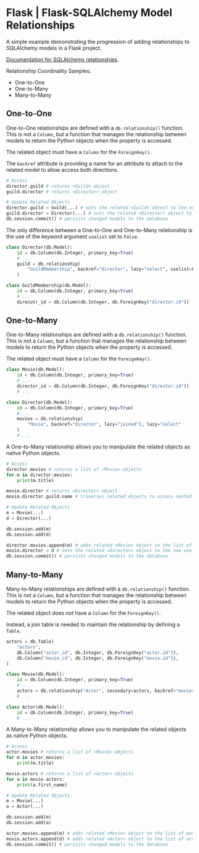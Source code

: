 # Flask | Flask-SQLAlchemy Model Relationships

A simple example demonstrating the progression of adding relationships to SQLAlchemy models in a Flask project.

[Documentation for SQLAlchemy relationships](http://flask-sqlalchemy.pocoo.org/2.3/models/).

Relationship Coordinality Samples:

* One-to-One
* One-to-Many
* Many-to-Many

## One-to-One

One-to-One relationships are defined with a `db.relationship()` function. This is not a `Column`, but a function that manages the relationship between models to return the Python objects when the property is accessed.

The related object must have a `Column` for the `ForeignKey()`.

The `backref` attribute is providing a name for an attribute to attach to the related model to allow access both directions.

```python
# Access
director.guild # returns <Guild> object
guild.director # returns <Director> object

# Update Related Objects
director.guild = Guild(...) # sets the related <Guild> object to the new one
guild.director = Director(...) # sets the related <Director> object to the new one
db.session.commit() # persists changed models to the database
```

The only difference between a One-to-One and One-to-Many relationship is the use of the keyword argument `uselist` set to `False`.

```python
class Director(db.Model):
    id = db.Column(db.Integer, primary_key=True)
    # ...
    guild = db.relationship(
        "GuildMembership", backref="director", lazy="select", uselist=False
    )

class GuildMembership(db.Model):
    id = db.Column(db.Integer, primary_key=True)
    # ...
    direcotr_id = db.Column(db.Integer, db.ForeignKey("director.id"))
```

## One-to-Many

One-to-Many relationships are defined with a `db.relationship()` function. This is not a `Column`, but a function that manages the relationship between models to return the Python objects when the property is accessed.

The related object must have a `Column` for the `ForeignKey()`.

```python
class Movie(db.Model):
    id = db.Column(db.Integer, primary_key=True)
    # ...
    director_id = db.Column(db.Integer, db.ForeignKey("director.id"))
    # ...

class Director(db.Model):
    id = db.Column(db.Integer, primary_key=True)
    # ...
    movies = db.relationship(
        "Movie", backref="director", lazy="joined"), lazy="select"
    )
    # ...
```

A One-to-Many relationship allows you to manipulate the related objects as native Python objects.

```python
# Access
director.movies # returns a list of <Movie> objects
for m in director.movies:
    print(m.title)

movie.director # returns <Director> object
movie.director.guild.name # traverses related objects to access nested data

# Update Related Objects
m = Movie(...)
d = Director(...)

db.session.add(m)
db.session.add(d)

director.movies.append(m) # adds related <Movie> object to the list of movies
movie.director = d # sets the related <Director> object to the new one
db.session.commit() # persists changed models to the database
```

## Many-to-Many

Many-to-Many relationships are defined with a `db.relationship()` function. This is not a `Column`, but a function that manages the relationship between models to return the Python objects when the property is accessed.

The related object does *not* have a `Column` for the `ForeignKey()`.

Instead, a join table is needed to maintain the relationship by defining a `Table`.

```python
actors = db.Table(
    "actors",
    db.Column("actor_id", db.Integer, db.ForeignKey("actor.id")),
    db.Column("movie_id", db.Integer, db.ForeignKey("movie.id")),
)

class Movie(db.Model):
    id = db.Column(db.Integer, primary_key=True)
    # ...
    actors = db.relationship("Actor", secondary=actors, backref="movies", lazy="select")
    # ...

class Actor(db.Model):
    id = db.Column(db.Integer, primary_key=True)
    # ...
```

A Many-to-Many relationship allows you to manipulate the related objects as native Python objects.

```python
# Access
actor.movies # returns a list of <Movie> objects
for m in actor.movies:
    print(m.title)

movie.actors # returns a list of <Actor> objects
for a in movie.actors:
    print(a.first_name)

# Update Related Objects
m = Movie(...)
a = Actor(...)

db.session.add(m)
db.session.add(a)

actor.movies.append(m) # adds related <Movie> object to the list of movies
movie.actors.append(d) # adds related <Actor> object to the list of actors
db.session.commit() # persists changed models to the database
```
